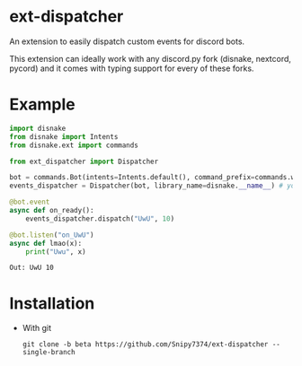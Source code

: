 # ext-dispatcher

An extension to easily dispatch custom events for discord bots.

This extension can ideally work with any discord.py fork (disnake, nextcord, pycord) and it comes with typing support for every of these forks.

# Example

```py
import disnake
from disnake import Intents
from disnake.ext import commands

from ext_dispatcher import Dispatcher

bot = commands.Bot(intents=Intents.default(), command_prefix=commands.when_mentioned)
events_dispatcher = Dispatcher(bot, library_name=disnake.__name__) # you can also pass "disnake"

@bot.event
async def on_ready():
    events_dispatcher.dispatch("UwU", 10)

@bot.listen("on_UwU")
async def lmao(x):
    print("Uwu", x)
```

```
Out: UwU 10
```

# Installation

- With git
    
    ```
    git clone -b beta https://github.com/Snipy7374/ext-dispatcher --single-branch
    ```
